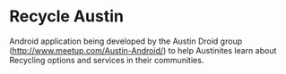 Recycle Austin
=============

Android application being developed by the Austin Droid group (http://www.meetup.com/Austin-Android/) to help Austinites learn about Recycling options and services in their communities.
